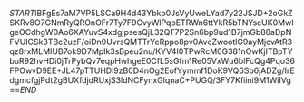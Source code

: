 $START$lBFgEs7aM7VP5LSCa9H4d43Ybkp0JsVyUweLYad7y22JSJD+2oGkZSKRv8O7GNmRyQROnOFr7Ty7F9CvyWlPqpETRWn6ttYkR5bTNYscUK0MwIgeOCdhgW0Ao6XAYuvS4xdgjpsesQjL32QF7P2Sn6bp9ud1B7jmGb88aDpNFVUICSk3TBc2uzF/oiDn0UvrsQMTTrYeRppo8pv0AvcZwootlG9ayMjcvAtR3qz8rxMLMIUB7ok9D7MpIk3sBpeu2nu/KYV4I0TPwRcM6G381nOwKjITBpTYbuR92hvHDi0jTrPybQv7eqpHwhgeE0CfL5sGfm1Re05VxWu6blFcQg4Pqo36FPOwvD9EE+JL47pTTUHDi9zB0D4nOg2EofYymmf1DoK9VQ6Sb6jADZg/IrEdgmcfgjPdt2gBUXfdjdRUxjS3ldNCFynxGlqnaC+PUGQ/3FY7Kfiini9M1WiIVg==$END$